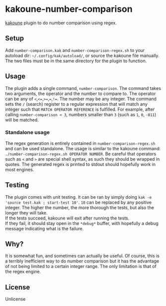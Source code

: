 # kakoune-number-comparison

[kakoune](http://kakoune.org) plugin to do number comparison using regex.

## Setup

Add `number-comparison.kak` and `number-comparison-regex.sh` to your autoload dir: `~/.config/kak/autoload/`, or source the kakoune file manually.
The two files must be in the same directory for the plugin to function.

## Usage

The plugin adds a single command, `number-comparison`. The command takes two arguments, the operator and the number to compare to. The operator can be any of `<`,`<=`,`>=`,`=`,`!=`. The number may be any integer.
The command sets the `/` (search) register to a regular expression that will match any integer such that ``MATCH OPERATOR REFERENCE`` is fulfilled. 
For example, after calling `number-comparison < 3`, numbers smaller than `3` (such as `1`, `0`, `-011`)  will be matched.

### Standalone usage

The regex generation is entirely contained in `number-comparison-regex.sh` and can be used standalone. 
The usage is similar to the kakoune command: `./number-comparison-regex.sh OPERATOR NUMBER`. 
Be careful that operators such as `<` and `>` are special shell syntax, as such they should be wrapped in quotes.
The generated regex is printed to stdout should hopefully work in most engines.

## Testing

The plugin comes with unit testing. It can be ran by simply doing `kak -e 'source test.kak ; start-test 10'`. 
`10` can be replaced by any positive integer. The higher the number, the more thorough the tests, but also the longer they will take.  
If the tests succeed, kakoune will exit after running the tests.  
If they fail, it should stay open in the `*debug*` buffer, with hopefully a debug message indicating what is the failure.  

## Why? 

It is somewhat fun, and sometimes can actually be useful. Of course, this is a terribly inefficient way to do number comparison but it has the advantage of not being limited to a certain integer range. The only limitation is that of the regex engine.

## License

Unlicense
